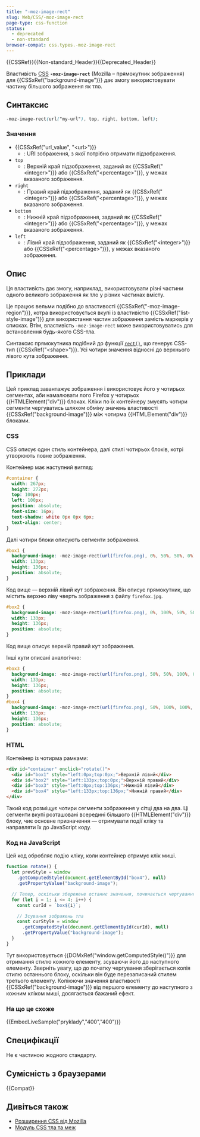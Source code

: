 ```yaml
---
title: "-moz-image-rect"
slug: Web/CSS/-moz-image-rect
page-type: css-function
status:
  - deprecated
  - non-standard
browser-compat: css.types.-moz-image-rect
---
```


{{CSSRef}}{{Non-standard_Header}}{{Deprecated_Header}}

Властивість [CSS](/uk/docs/Web/CSS) **`-moz-image-rect`** (Mozilla – прямокутник зображення) для {{CSSxRef("background-image")}} дає змогу використовувати частину більшого зображення як тло.

## Синтаксис

```css
-moz-image-rect(url("my-url"), top, right, bottom, left);
```

### Значення

- {{CSSxRef("url_value", "&lt;url&gt;")}}
  - : URI зображення, з якої потрібно отримати підзображення.
- `top`
  - : Верхній край підзображення, заданий як {{CSSxRef("&lt;integer&gt;")}} або {{CSSxRef("&lt;percentage&gt;")}}, у межах вказаного зображення.
- `right`
  - : Правий край підзображення, заданий як {{CSSxRef("&lt;integer&gt;")}} або {{CSSxRef("&lt;percentage&gt;")}}, у межах вказаного зображення.
- `bottom`
  - : Нижній край підзображення, заданий як {{CSSxRef("&lt;integer&gt;")}} або {{CSSxRef("&lt;percentage&gt;")}}, у межах вказаного зображення.
- `left`
  - : Лівий край підзображення, заданий як {{CSSxRef("&lt;integer&gt;")}} або {{CSSxRef("&lt;percentage&gt;")}}, у межах вказаного зображення.

## Опис

Ця властивість дає змогу, наприклад, використовувати різні частини одного великого зображення як тло у різних частинах вмісту.

Це працює вельми подібно до властивості {{CSSxRef("-moz-image-region")}}, котра використовується вкупі із властивістю {{CSSxRef("list-style-image")}} для використання частин зображення замість маркерів у списках. Втім, властивість `-moz-image-rect` може використовуватись для встановлення будь-якого CSS-тла.

Синтаксис прямокутника подібний до функції [`rect()`](/uk/docs/Web/CSS/shape#syntax), що генерує CSS-тип {{CSSxRef("&lt;shape&gt;")}}. Усі чотири значення відносні до верхнього лівого кута зображення.

## Приклади

Цей приклад завантажує зображення і використовує його у чотирьох сегментах, аби намалювати лого Firefox у чотирьох {{HTMLElement("div")}} блоках. Кліки по їх контейнеру змусять чотири сегменти чергуватись шляхом обміну значень властивості {{CSSxRef("background-image")}} між чотирма {{HTMLElement("div")}} блоками.

### CSS

CSS описує один стиль контейнера, далі стилі чотирьох блоків, котрі утворюють повне зображення.

Контейнер має наступний вигляд:

```css
#container {
  width: 267px;
  height: 272px;
  top: 100px;
  left: 100px;
  position: absolute;
  font-size: 16px;
  text-shadow: white 0px 0px 6px;
  text-align: center;
}
```

Далі чотири блоки описують сегменти зображення.

```css
#box1 {
  background-image: -moz-image-rect(url(firefox.png), 0%, 50%, 50%, 0%);
  width: 133px;
  height: 136px;
  position: absolute;
}
```

Код вище — верхній лівий кут зображення. Він описує прямокутник, що містить верхню ліву чверть зображення з файлу `firefox.jpg`.

```css
#box2 {
  background-image: -moz-image-rect(url(firefox.png), 0%, 100%, 50%, 50%);
  width: 133px;
  height: 136px;
  position: absolute;
}
```

Код вище описує верхній правий кут зображення.

Інші кути описані аналогічно:

```css
#box3 {
  background-image: -moz-image-rect(url(firefox.png), 50%, 50%, 100%, 0%);
  width: 133px;
  height: 136px;
  position: absolute;
}
#box4 {
  background-image: -moz-image-rect(url(firefox.png), 50%, 100%, 100%, 50%);
  width: 133px;
  height: 136px;
  position: absolute;
}
```

### HTML

Контейнер із чотирма рамками:

```html
<div id="container" onclick="rotate()">
  <div id="box1" style="left:0px;top:0px;">Верхній лівий</div>
  <div id="box2" style="left:133px;top:0px;">Верхній правий</div>
  <div id="box3" style="left:0px;top:136px;">Нижній лівий</div>
  <div id="box4" style="left:133px;top:136px;">Нижній правий</div>
</div>
```

Такий код розміщує чотири сегменти зображення у сітці два на два. Ці сегменти вкупі розташовані всередині більшого {{HTMLElement("div")}} блоку, чиє основне призначення — отримувати події кліку та направляти їх до JavaScript коду.

### Код на JavaScript

Цей код обробляє подію кліку, коли контейнер отримує клік миші.

```js
function rotate() {
  let prevStyle = window
    .getComputedStyle(document.getElementById("box4"), null)
    .getPropertyValue("background-image");

  // Тепер, оскільки збережене останнє значення, починається чергування
  for (let i = 1; i <= 4; i++) {
    const curId = `box${i}`;

    // Зсування зображень тла
    const curStyle = window
      .getComputedStyle(document.getElementById(curId), null)
      .getPropertyValue("background-image");
  }
}
```

Тут використовується {{DOMxRef("window.getComputedStyle()")}} для отримання стилю кожного елементу, зсуваючи його до наступного елементу. Зверніть увагу, що до початку чергування зберігається копія стилю останнього блоку, оскільки він буде перезаписаний стилем третього елементу. Копіюючи значення властивості {{CSSxRef("background-image")}} від першого елементу до наступного з кожним кліком миші, досягається бажаний ефект.

### На що це схоже

{{EmbedLiveSample("pryklady","400","400")}}

## Специфікації

Не є частиною жодного стандарту.

## Сумісність з браузерами

{{Compat}}

## Дивіться також

- [Розширення CSS від Mozilla](/uk/docs/Web/CSS/Mozilla_Extensions)
- [Модуль CSS тла та меж](/uk/docs/Web/CSS/CSS_backgrounds_and_borders)
